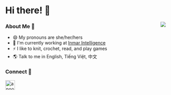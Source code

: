 # Hi there! 👋

  
<img align='right' src="https://media.giphy.com/media/nGMnDqebzDcfm/giphy.gif"> 

### About Me 👧
- 😄 My pronouns are she/her/hers
- 🏢 I'm currently working at [Inmar Intelligence](https://www.inmar.com/)
- ⚡ I like to knit, crochet, read, and play games
- 🌎 Talk to me in English, Tiếng Việt, 中文

### Connect 🔗
<a href="https://linkedin.com/in/jenny-chau-ly" target="blank"><img align="center" src="https://cdn.jsdelivr.net/npm/simple-icons@3.0.1/icons/linkedin.svg" alt="apoorvtyagi" height="30" width="30" /></a>&nbsp;
